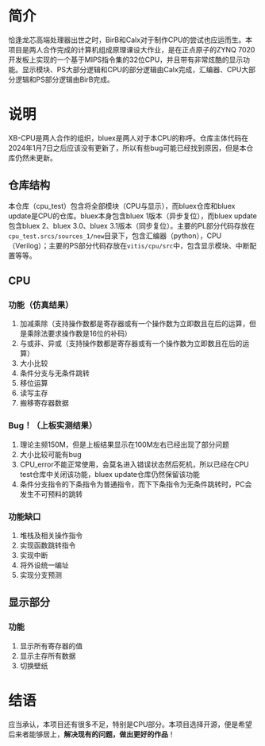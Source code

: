 # 简介
恰逢龙芯高端处理器出世之时，BirB和Calx对于制作CPU的尝试也应运而生。本项目是两人合作完成的计算机组成原理课设大作业，是在正点原子的ZYNQ 7020开发板上实现的一个基于MIPS指令集的32位CPU，并且带有非常炫酷的显示功能。显示模块、PS大部分逻辑和CPU的部分逻辑由Calx完成，汇编器、CPU大部分逻辑和PS部分逻辑由BirB完成。

# 说明
XB-CPU是两人合作的组织，bluex是两人对于本CPU的称呼。仓库主体代码在2024年1月7日之后应该没有更新了，所以有些bug可能已经找到原因，但是本仓库仍然未更新。
## 仓库结构
本仓库（cpu_test）包含将全部模块（CPU与显示），而bluex仓库和bluex update是CPU的仓库。bluex本身包含bluex 1版本（异步复位），而bluex update包含bluex 2、bluex 3.0、bluex 3.1版本（同步复位）。主要的PL部分代码存放在`cpu_test.srcs/sources_1/new`目录下，包含汇编器（python），CPU（Verilog）；主要的PS部分代码存放在`vitis/cpu/src`中，包含显示模块、中断配置等等。
## CPU
### 功能（仿真结果）
1. 加减乘除（支持操作数都是寄存器或有一个操作数为立即数且在后的运算，但是乘除法要求操作数是16位的补码）
2. 与或非、异或（支持操作数都是寄存器或有一个操作数为立即数且在后的运算）
3. 大小比较
4. 条件分支与无条件跳转
5. 移位运算
6. 读写主存
7. 搬移寄存器数据
### Bug！（上板实测结果）
1. 理论主频150M，但是上板结果显示在100M左右已经出现了部分问题
2. 大小比较可能有bug
3. CPU_error不能正常使用，会莫名进入错误状态然后死机，所以已经在CPU test仓库中关闭该功能，bluex update仓库仍然保留该功能
4. 条件分支指令的下条指令为普通指令，而下下条指令为无条件跳转时，PC会发生不可预料的跳转
### 功能缺口
1. 堆栈及相关操作指令
2. 实现函数跳转指令
3. 实现中断
4. 将外设统一编址
5. 实现分支预测

## 显示部分
### 功能
1. 显示所有寄存器的值
2. 显示主存所有数据
3. 切换壁纸


# 结语
应当承认，本项目还有很多不足，特别是CPU部分。本项目选择开源，便是希望后来者能够居上，**解决现有的问题，做出更好的作品**！
